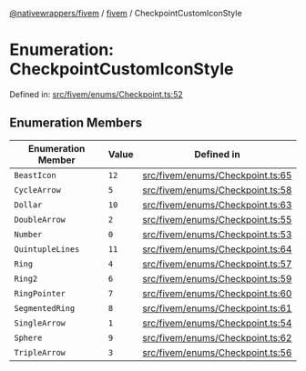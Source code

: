 [@nativewrappers/fivem](../../README.md) / [fivem](../README.md) / CheckpointCustomIconStyle

# Enumeration: CheckpointCustomIconStyle

Defined in: [src/fivem/enums/Checkpoint.ts:52](https://github.com/nativewrappers/nativewrappers/blob/756c662f77d10717b10de50b84f2e02fa47719d1/src/fivem/enums/Checkpoint.ts#L52)

## Enumeration Members

| Enumeration Member | Value | Defined in |
| ------ | ------ | ------ |
| <a id="beasticon"></a> `BeastIcon` | `12` | [src/fivem/enums/Checkpoint.ts:65](https://github.com/nativewrappers/nativewrappers/blob/756c662f77d10717b10de50b84f2e02fa47719d1/src/fivem/enums/Checkpoint.ts#L65) |
| <a id="cyclearrow"></a> `CycleArrow` | `5` | [src/fivem/enums/Checkpoint.ts:58](https://github.com/nativewrappers/nativewrappers/blob/756c662f77d10717b10de50b84f2e02fa47719d1/src/fivem/enums/Checkpoint.ts#L58) |
| <a id="dollar"></a> `Dollar` | `10` | [src/fivem/enums/Checkpoint.ts:63](https://github.com/nativewrappers/nativewrappers/blob/756c662f77d10717b10de50b84f2e02fa47719d1/src/fivem/enums/Checkpoint.ts#L63) |
| <a id="doublearrow"></a> `DoubleArrow` | `2` | [src/fivem/enums/Checkpoint.ts:55](https://github.com/nativewrappers/nativewrappers/blob/756c662f77d10717b10de50b84f2e02fa47719d1/src/fivem/enums/Checkpoint.ts#L55) |
| <a id="number"></a> `Number` | `0` | [src/fivem/enums/Checkpoint.ts:53](https://github.com/nativewrappers/nativewrappers/blob/756c662f77d10717b10de50b84f2e02fa47719d1/src/fivem/enums/Checkpoint.ts#L53) |
| <a id="quintuplelines"></a> `QuintupleLines` | `11` | [src/fivem/enums/Checkpoint.ts:64](https://github.com/nativewrappers/nativewrappers/blob/756c662f77d10717b10de50b84f2e02fa47719d1/src/fivem/enums/Checkpoint.ts#L64) |
| <a id="ring"></a> `Ring` | `4` | [src/fivem/enums/Checkpoint.ts:57](https://github.com/nativewrappers/nativewrappers/blob/756c662f77d10717b10de50b84f2e02fa47719d1/src/fivem/enums/Checkpoint.ts#L57) |
| <a id="ring2"></a> `Ring2` | `6` | [src/fivem/enums/Checkpoint.ts:59](https://github.com/nativewrappers/nativewrappers/blob/756c662f77d10717b10de50b84f2e02fa47719d1/src/fivem/enums/Checkpoint.ts#L59) |
| <a id="ringpointer"></a> `RingPointer` | `7` | [src/fivem/enums/Checkpoint.ts:60](https://github.com/nativewrappers/nativewrappers/blob/756c662f77d10717b10de50b84f2e02fa47719d1/src/fivem/enums/Checkpoint.ts#L60) |
| <a id="segmentedring"></a> `SegmentedRing` | `8` | [src/fivem/enums/Checkpoint.ts:61](https://github.com/nativewrappers/nativewrappers/blob/756c662f77d10717b10de50b84f2e02fa47719d1/src/fivem/enums/Checkpoint.ts#L61) |
| <a id="singlearrow"></a> `SingleArrow` | `1` | [src/fivem/enums/Checkpoint.ts:54](https://github.com/nativewrappers/nativewrappers/blob/756c662f77d10717b10de50b84f2e02fa47719d1/src/fivem/enums/Checkpoint.ts#L54) |
| <a id="sphere"></a> `Sphere` | `9` | [src/fivem/enums/Checkpoint.ts:62](https://github.com/nativewrappers/nativewrappers/blob/756c662f77d10717b10de50b84f2e02fa47719d1/src/fivem/enums/Checkpoint.ts#L62) |
| <a id="triplearrow"></a> `TripleArrow` | `3` | [src/fivem/enums/Checkpoint.ts:56](https://github.com/nativewrappers/nativewrappers/blob/756c662f77d10717b10de50b84f2e02fa47719d1/src/fivem/enums/Checkpoint.ts#L56) |
